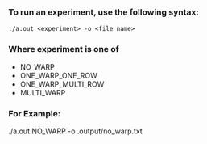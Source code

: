 ### To run an experiment, use the following syntax:
`./a.out <experiment> -o <file name>`

### Where experiment is one of 
- NO_WARP
- ONE_WARP_ONE_ROW
- ONE_WARP_MULTI_ROW
- MULTI_WARP

### For Example:
./a.out NO_WARP -o .output/no_warp.txt